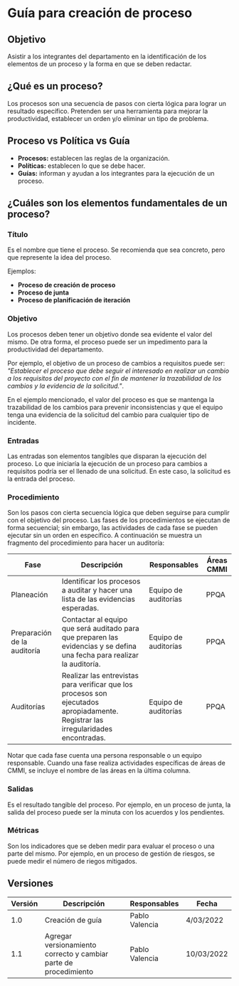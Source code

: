 # Guía para creación de proceso

## Objetivo

Asistir a los integrantes del departamento en la identificación de los elementos
de un proceso y la forma en que se deben redactar.

## ¿Qué es un proceso?

Los procesos son una secuencia de pasos con cierta lógica para lograr un
resultado específico. Pretenden ser una herramienta para mejorar la
productividad, establecer un orden y/o eliminar un tipo de problema.

## Proceso vs Política vs Guía

- **Procesos:** establecen las reglas de la organización.
- **Políticas:** establecen lo que se debe hacer.
- **Guías:** informan y ayudan a los integrantes para la ejecución de un
proceso.

## ¿Cuáles son los elementos fundamentales de un proceso?

### Título

Es el nombre que tiene el proceso. Se recomienda que sea concreto, pero que
represente la idea del proceso.

Ejemplos:

- **Proceso de creación de proceso**
- **Proceso de junta**
- **Proceso de planificación de iteración**

### Objetivo

Los procesos deben tener un objetivo donde sea evidente el valor del mismo. De
otra forma, el proceso puede ser un impedimento para la productividad del
departamento.

Por ejemplo, el objetivo de un proceso de cambios a requisitos
puede ser: *"Establecer el proceso que debe seguir el interesado en realizar un
cambio a los requisitos del proyecto con el fin de mantener la trazabilidad de
los cambios y la evidencia de la solicitud."*.

En el ejemplo mencionado, el valor del proceso es que se mantenga la
trazabilidad de los cambios para prevenir inconsistencias y que el equipo tenga
una evidencia de la solicitud del cambio para cualquier tipo de incidente.

### Entradas

Las entradas son elementos tangibles que disparan la ejecución del proceso. Lo
que iniciaría la ejecución de un proceso para cambios a requisitos podría ser
el llenado de una solicitud. En este caso, la solicitud es la entrada del
proceso.

### Procedimiento

Son los pasos con cierta secuencia lógica que deben seguirse para cumplir
con el objetivo del proceso. Las fases de los procedimientos se ejecutan de
forma secuencial; sin embargo, las actividades de cada fase se pueden ejecutar
sin un orden en específico. A continuación se muestra un fragmento del
procedimiento para hacer un auditoría:

| Fase                        | Descripción                                                                                                                        | Responsables         | Áreas CMMI |
|-----------------------------|------------------------------------------------------------------------------------------------------------------------------------|----------------------|------------|
| Planeación                  | Identificar los procesos a auditar y hacer una lista de las evidencias esperadas.                                                  | Equipo de auditorías | PPQA       |
| Preparación de la auditoría | Contactar al equipo que será auditado para que preparen las evidencias y se defina una fecha para realizar la auditoría.           | Equipo de auditorías | PPQA       |
| Auditorías                  | Realizar las entrevistas para verificar que los procesos son ejecutados apropiadamente. Registrar las irregularidades encontradas. | Equipo de auditorías | PPQA       |


Notar que cada fase cuenta una persona responsable o un equipo responsable.
Cuando una fase realiza actividades específicas de áreas de CMMI, se incluye
el nombre de las áreas en la última columna.

### Salidas

Es el resultado tangible del proceso. Por ejemplo, en un proceso de junta, la
salida del proceso puede ser la minuta con los acuerdos y los pendientes.

### Métricas

Son los indicadores que se deben medir para evaluar el proceso o una parte del
mismo. Por ejemplo, en un proceso de gestión de riesgos, se puede medir el
número de riegos mitigados.

## Versiones

| Versión | Descripción                                                      | Responsables   | Fecha      |
| ------- | ---------------------------------------------------------------- | -------------- | ---------- |
| 1.0     | Creación de guía                                                 | Pablo Valencia | 4/03/2022  |
| 1.1     | Agregar versionamiento correcto y cambiar parte de procedimiento | Pablo Valencia | 10/03/2022 |

